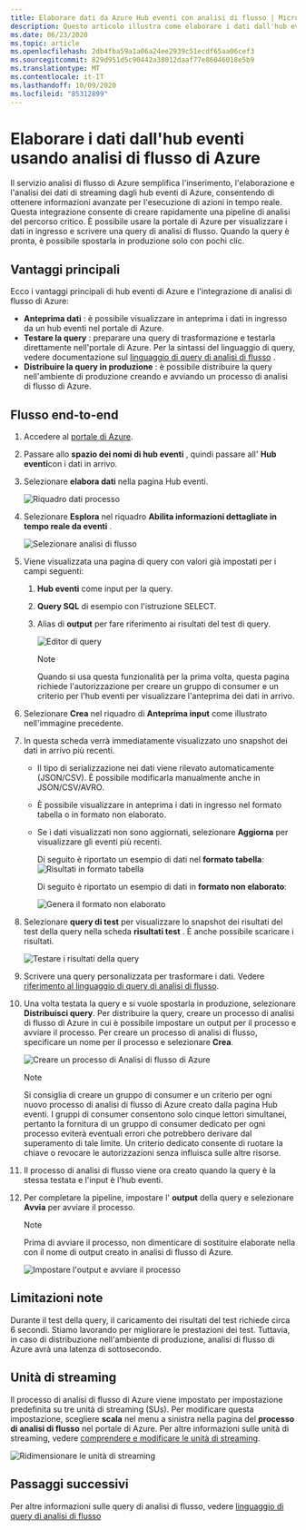 ```yaml
---
title: Elaborare dati da Azure Hub eventi con analisi di flusso | Microsoft Docs
description: Questo articolo illustra come elaborare i dati dall'hub eventi di Azure usando un processo di analisi di flusso di Azure.
ms.date: 06/23/2020
ms.topic: article
ms.openlocfilehash: 2db4fba59a1a06a24ee2939c51ecdf65aa06cef3
ms.sourcegitcommit: 829d951d5c90442a38012daaf77e86046018e5b9
ms.translationtype: MT
ms.contentlocale: it-IT
ms.lasthandoff: 10/09/2020
ms.locfileid: "85312899"
---
```

# <a name="process-data-from-your-event-hub-using-azure-stream-analytics"></a>Elaborare i dati dall'hub eventi usando analisi di flusso di Azure 
Il servizio analisi di flusso di Azure semplifica l'inserimento, l'elaborazione e l'analisi dei dati di streaming dagli hub eventi di Azure, consentendo di ottenere informazioni avanzate per l'esecuzione di azioni in tempo reale. Questa integrazione consente di creare rapidamente una pipeline di analisi del percorso critico. È possibile usare la portale di Azure per visualizzare i dati in ingresso e scrivere una query di analisi di flusso. Quando la query è pronta, è possibile spostarla in produzione solo con pochi clic. 

## <a name="key-benefits"></a>Vantaggi principali
Ecco i vantaggi principali di hub eventi di Azure e l'integrazione di analisi di flusso di Azure: 
- **Anteprima dati** : è possibile visualizzare in anteprima i dati in ingresso da un hub eventi nel portale di Azure.
- **Testare la query** : preparare una query di trasformazione e testarla direttamente nell'portale di Azure. Per la sintassi del linguaggio di query, vedere documentazione sul [linguaggio di query di analisi di flusso](/stream-analytics-query/built-in-functions-azure-stream-analytics) .
- **Distribuire la query in produzione** : è possibile distribuire la query nell'ambiente di produzione creando e avviando un processo di analisi di flusso di Azure.

## <a name="end-to-end-flow"></a>Flusso end-to-end

1. Accedere al [portale di Azure](https://portal.azure.com). 
1. Passare allo **spazio dei nomi di hub eventi** , quindi passare all' **Hub eventi**con i dati in arrivo. 
1. Selezionare **elabora dati** nella pagina Hub eventi.  

    ![Riquadro dati processo](./media/process-data-azure-stream-analytics/process-data-tile.png)
1. Selezionare **Esplora** nel riquadro **Abilita informazioni dettagliate in tempo reale da eventi** . 

    ![Selezionare analisi di flusso](./media/process-data-azure-stream-analytics/process-data-page-explore-stream-analytics.png)
1. Viene visualizzata una pagina di query con valori già impostati per i campi seguenti:
    1. **Hub eventi** come input per la query.
    1. **Query SQL** di esempio con l'istruzione SELECT. 
    1. Alias di **output** per fare riferimento ai risultati del test di query. 

        ![Editor di query](./media/process-data-azure-stream-analytics/query-editor.png)
        
        > [!NOTE]
        >  Quando si usa questa funzionalità per la prima volta, questa pagina richiede l'autorizzazione per creare un gruppo di consumer e un criterio per l'hub eventi per visualizzare l'anteprima dei dati in arrivo.
1. Selezionare **Crea** nel riquadro di **Anteprima input** come illustrato nell'immagine precedente. 
1. In questa scheda verrà immediatamente visualizzato uno snapshot dei dati in arrivo più recenti.
    - Il tipo di serializzazione nei dati viene rilevato automaticamente (JSON/CSV). È possibile modificarla manualmente anche in JSON/CSV/AVRO.
    - È possibile visualizzare in anteprima i dati in ingresso nel formato tabella o in formato non elaborato. 
    - Se i dati visualizzati non sono aggiornati, selezionare **Aggiorna** per visualizzare gli eventi più recenti. 

        Di seguito è riportato un esempio di dati nel **formato tabella**:   ![ Risultati in formato tabella](./media/process-data-azure-stream-analytics/snapshot-results.png)

        Di seguito è riportato un esempio di dati in **formato non elaborato**: 

        ![Genera il formato non elaborato](./media/process-data-azure-stream-analytics/snapshot-results-raw-format.png)
1. Selezionare **query di test** per visualizzare lo snapshot dei risultati del test della query nella scheda **risultati test** . È anche possibile scaricare i risultati.

    ![Testare i risultati della query](./media/process-data-azure-stream-analytics/test-results.png)
1. Scrivere una query personalizzata per trasformare i dati. Vedere [riferimento al linguaggio di query di analisi di flusso](/stream-analytics-query/stream-analytics-query-language-reference).
1. Una volta testata la query e si vuole spostarla in produzione, selezionare **Distribuisci query**. Per distribuire la query, creare un processo di analisi di flusso di Azure in cui è possibile impostare un output per il processo e avviare il processo. Per creare un processo di analisi di flusso, specificare un nome per il processo e selezionare **Crea**.

      ![Creare un processo di Analisi di flusso di Azure](./media/process-data-azure-stream-analytics/create-stream-analytics-job.png)

      > [!NOTE] 
      >  Si consiglia di creare un gruppo di consumer e un criterio per ogni nuovo processo di analisi di flusso di Azure creato dalla pagina Hub eventi. I gruppi di consumer consentono solo cinque lettori simultanei, pertanto la fornitura di un gruppo di consumer dedicato per ogni processo eviterà eventuali errori che potrebbero derivare dal superamento di tale limite. Un criterio dedicato consente di ruotare la chiave o revocare le autorizzazioni senza influisca sulle altre risorse. 
1. Il processo di analisi di flusso viene ora creato quando la query è la stessa testata e l'input è l'hub eventi. 

9.  Per completare la pipeline, impostare l' **output** della query e selezionare **Avvia** per avviare il processo.

    > [!NOTE]
    > Prima di avviare il processo, non dimenticare di sostituire elaborate nella con il nome di output creato in analisi di flusso di Azure.

      ![Impostare l'output e avviare il processo](./media/process-data-azure-stream-analytics/set-output-start-job.png)


## <a name="known-limitations"></a>Limitazioni note
Durante il test della query, il caricamento dei risultati del test richiede circa 6 secondi. Stiamo lavorando per migliorare le prestazioni dei test. Tuttavia, in caso di distribuzione nell'ambiente di produzione, analisi di flusso di Azure avrà una latenza di sottosecondo.

## <a name="streaming-units"></a>Unità di streaming
Il processo di analisi di flusso di Azure viene impostato per impostazione predefinita su tre unità di streaming (SUs). Per modificare questa impostazione, scegliere **scala** nel menu a sinistra nella pagina del **processo di analisi di flusso** nel portale di Azure. Per altre informazioni sulle unità di streaming, vedere [comprendere e modificare le unità di streaming](../stream-analytics/stream-analytics-streaming-unit-consumption.md).

![Ridimensionare le unità di streaming](./media/process-data-azure-stream-analytics/scale.png)

## <a name="next-steps"></a>Passaggi successivi
Per altre informazioni sulle query di analisi di flusso, vedere [linguaggio di query di analisi di flusso](/stream-analytics-query/built-in-functions-azure-stream-analytics)
